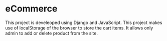 # eCommerce

This project is develeoped using Django and JavaScript.
This project makes use of localStorage of the browser to store the cart items.
It allows only admin to add or delete product from the site.
